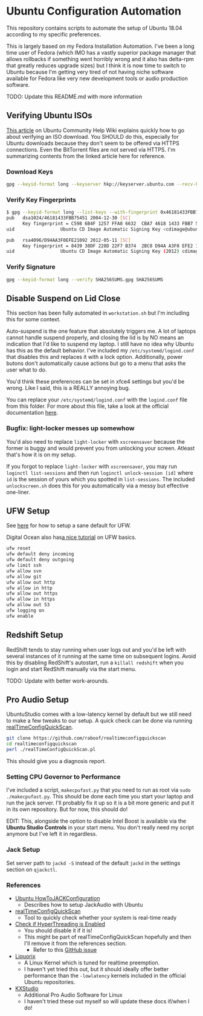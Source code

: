 # Ubuntu Configuration Automation

This repository contains scripts to automate the setup of Ubuntu 18.04 according
to my specific preferences.

This is largely based on my Fedora Installation Automation. I've been a long
time user of Fedora (which IMO has a vastly superior package manager that allows
rollbacks if something went horribly wrong and it also has delta-rpm that
greatly reduces upgrade sizes) but I think it is now time to switch to Ubuntu
because I'm getting very tired of not having niche software available for Fedora
like very new development tools or audio production software.

TODO: Update this README.md with more information

## Verifying Ubuntu ISOs

[This article](https://help.ubuntu.com/community/VerifyIsoHowto) on Ubuntu
Community Help Wiki explains quickly how to go about verifying an ISO download.
You SHOULD do this, especially for Ubuntu downloads because they don't seem to
be offered via HTTPS connections. Even the BitTorrent files are not served via
HTTPS. I'm summarizing contents from the linked article here for reference.

### Download Keys

```bash
gpg --keyid-format long --keyserver hkp://keyserver.ubuntu.com --recv-keys 0x46181433FBB75451 0xD94AA3F0EFE21092
```

### Verify Key Fingerprints

```bash
$ gpg --keyid-format long --list-keys --with-fingerprint 0x46181433FBB75451 0xD94AA3F0EFE21092
pub   dsa1024/46181433FBB75451 2004-12-30 [SC]
      Key fingerprint = C598 6B4F 1257 FFA8 6632  CBA7 4618 1433 FBB7 5451
uid                 Ubuntu CD Image Automatic Signing Key <cdimage@ubuntu.com>

pub   rsa4096/D94AA3F0EFE21092 2012-05-11 [SC]
      Key fingerprint = 8439 38DF 228D 22F7 B374  2BC0 D94A A3F0 EFE2 1092
uid                 Ubuntu CD Image Automatic Signing Key (2012) cdimage@ubuntu.com>
```

### Verify Signature

```bash
gpg --keyid-format long --verify SHA256SUMS.gpg SHA256SUMS
```

## Disable Suspend on Lid Close

This section has been fully automated in `workstation.sh` but I'm including this
for some context.

Auto-suspend is the one feature that absolutely triggers me. A lot of laptops
cannot handle suspend properly, and closing the lid is by NO means an indication
that I'd like to suspend my laptop. I still have no idea why Ubuntu has this as
the default behavior. I've included my `/etc/systemd/logind.conf` that disables
this and replaces it with a lock option. Additionally, power butons don't
automatically cause actions but go to a menu that asks the user what to do.

You'd think these preferences can be set in xfce4 settings but you'd be wrong.
Like I said, this is a REALLY annoying bug.

You can replace your `/etc/systemd/logind.conf` with the `logind.conf` file from
this folder. For more about this file, take a look at the official documentation
[here](https://www.freedesktop.org/software/systemd/man/logind.conf.html).

### Bugfix: light-locker messes up somewhow

You'd also need to replace `light-locker` with `xscreensaver` because the former
is buggy and would prevent you from unlocking your screen. Atleast that's how it
is on my setup.

If you forgot to replace `light-locker` with `xscreensaver`, you may run
`loginctl list-sessions` and then run `loginctl unlock-session [id]` where `id`
is the session of yours which you spotted in `list-sessions`. The included
`unlockscreen.sh` does this for you automatically via a messy but effective
one-liner.

## UFW Setup

See [here](https://serverfault.com/questions/468907/ufw-blocking-apt) for how to
setup a sane default for UFW.

Digital Ocean also has[a nice tutorial](https://www.digitalocean.com/community/tutorials/how-to-set-up-a-firewall-with-ufw-on-ubuntu-16-04)
on UFW basics.

```bash
ufw reset
ufw default deny incoming
ufw default deny outgoing
ufw limit ssh
ufw allow svn
ufw allow git
ufw allow out http
ufw allow in http
ufw allow out https
ufw allow in https
ufw allow out 53
ufw logging on
ufw enable
```

## Redshift Setup

RedShift tends to stay running when user logs out and you'd be left with several
instances of it running at the same time on subsequent logins. Avoid this by
disabling RedShift's autostart, run a `killall redshift` when you login and
start RedShift manually via the start menu.

TODO: Update with better work-arounds.

## Pro Audio Setup

UbuntuStudio comes with a low-latency kernel by default but we still need to
make a few tweaks to our setup. A quick check can be done via running
[realTimeConfigQuickScan](https://github.com/raboof/realtimeconfigquickscan).

```bash
git clone https://github.com/raboof/realtimeconfigquickscan
cd realtimeconfigquickscan
perl ./realTimeConfigQuickScan.pl
```

This should give you a diagnosis report.

### Setting CPU Governor to Performance

I've included a script, `makecpufast.py` that you need to run as root via
`sudo ./makecpufast.py`. This should be done each time you start your laptop
and run the jack server. I'll probably fix it up so it is a bit more generic and
put it in its own repository. But for now, this should do!

EDIT: This, alongside the option to disable Intel Boost is available via the
**Ubuntu Studio Controls** in your start menu. You don't really need my script
anymore but I've left it in regardless.

### Jack Setup

Set server path to `jackd -S` instead of the default `jackd` in the settings
section on `qjackctl`.

### References

* [Ubuntu HowToJACKConfiguration](https://help.ubuntu.com/community/HowToJACKConfiguration)
  * Describes how to setup JackAudio with Ubuntu
* [realTimeConfigQuickScan](https://github.com/raboof/realtimeconfigquickscan)
  * Tool to quickly check whether your system is real-time ready
* [Check if HyperThreading is Enabled](https://unix.stackexchange.com/a/121989/149056)
  * You should disable it if it is!
  * This might be part of realTimeConfigQuickScan hopefully and then I'll remove
    it from the references section.
    * Refer to this [GitHub issue](https://github.com/raboof/realtimeconfigquickscan/issues/27)
* [Liquorix](https://liquorix.net/)
  * A Linux Kernel which is tuned for realtime preemption.
  * I haven't yet tried this out, but it should ideally offer better performance
    than the `-lowlatency` kernels included in the official Ubuntu repositories.
* [KXStudio](https://kx.studio/)
  * Additional Pro Audio Software for Linux
  * I haven't tried these out myself so will update these docs if/when I do!
